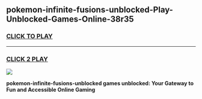 
## pokemon-infinite-fusions-unblocked-Play-Unblocked-Games-Online-38r35
<h3>
<a href="https://premium76.site?title=pokemon-infinite-fusions-unblocked&ref=25A">CLICK TO PLAY</a></h3>
<hr>

<h3>
<a href="https://premium76.site?title=pokemon-infinite-fusions-unblocked&ref=25A">CLICK 2 PLAY</a>
  
</h3>

<a href="https://premium76.site?title=pokemon-infinite-fusions-unblocked&ref=25A"><img src="https://clearcache.store/games.png"></a>


**pokemon-infinite-fusions-unblocked games unblocked: Your Gateway to Fun and Accessible Online Gaming**
